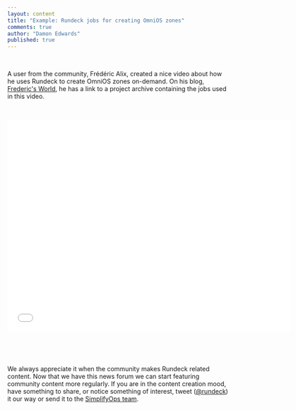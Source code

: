 ```yaml
---
layout: content
title: "Example: Rundeck jobs for creating OmniOS zones"
comments: true
author: "Damon Edwards"
published: true
---
```

<p>&nbsp;</p>
<p>A user from the community, Frédéric Alix, created a nice video about how he uses Rundeck to create OmniOS zones on-demand. On his blog, <a href="http://blog.fredalix.com/2014/01/rundeck-create-omnios-zones.html">Frederic's World</a>, he has a link to a project archive containing the jobs used in this video.</p>
<p>&nbsp;</p>
<iframe width="640" height="480" src="//www.youtube.com/embed/F6SZe0gtSfw" frameborder="0"> </iframe>
<p>&nbsp;</p>
<p>&nbsp;</p>

<p>We always appreciate it when the community makes Rundeck related content. Now that we have this news forum we can start featuring community content more regularly. If you are in the content creation mood, have something to share, or notice something of interest, tweet (<a href="https://twitter.com/Rundeck">@rundeck</a>) it our way or send it to the <a href="http://simplifyops.com/#contact">SimplifyOps team</a>. </p>
<p>&nbsp;</p>
<p>&nbsp;</p>